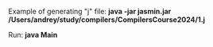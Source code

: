 Example of generating "j" file: **java -jar jasmin.jar /Users/andrey/study/compilers/CompilersCourse2024/1.j**

Run: **java Main**
